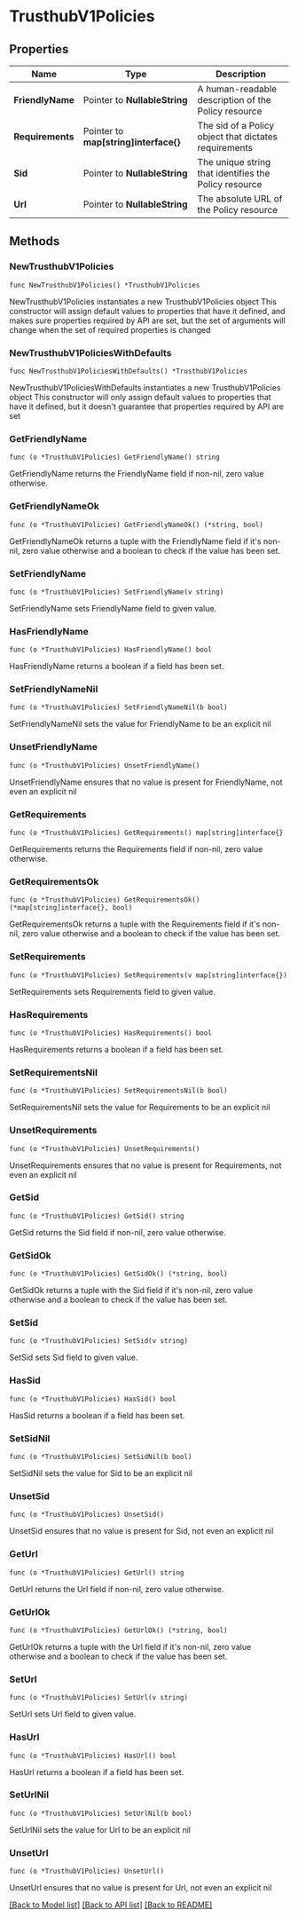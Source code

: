 # TrusthubV1Policies

## Properties

Name | Type | Description
------------ | ------------- | -------------
**FriendlyName** | Pointer to **NullableString** | A human-readable description of the Policy resource | [optional] 
**Requirements** | Pointer to **map[string]interface{}** | The sid of a Policy object that dictates requirements | [optional] 
**Sid** | Pointer to **NullableString** | The unique string that identifies the Policy resource | [optional] 
**Url** | Pointer to **NullableString** | The absolute URL of the Policy resource | [optional] 

## Methods

### NewTrusthubV1Policies

`func NewTrusthubV1Policies() *TrusthubV1Policies`

NewTrusthubV1Policies instantiates a new TrusthubV1Policies object
This constructor will assign default values to properties that have it defined,
and makes sure properties required by API are set, but the set of arguments
will change when the set of required properties is changed

### NewTrusthubV1PoliciesWithDefaults

`func NewTrusthubV1PoliciesWithDefaults() *TrusthubV1Policies`

NewTrusthubV1PoliciesWithDefaults instantiates a new TrusthubV1Policies object
This constructor will only assign default values to properties that have it defined,
but it doesn't guarantee that properties required by API are set

### GetFriendlyName

`func (o *TrusthubV1Policies) GetFriendlyName() string`

GetFriendlyName returns the FriendlyName field if non-nil, zero value otherwise.

### GetFriendlyNameOk

`func (o *TrusthubV1Policies) GetFriendlyNameOk() (*string, bool)`

GetFriendlyNameOk returns a tuple with the FriendlyName field if it's non-nil, zero value otherwise
and a boolean to check if the value has been set.

### SetFriendlyName

`func (o *TrusthubV1Policies) SetFriendlyName(v string)`

SetFriendlyName sets FriendlyName field to given value.

### HasFriendlyName

`func (o *TrusthubV1Policies) HasFriendlyName() bool`

HasFriendlyName returns a boolean if a field has been set.

### SetFriendlyNameNil

`func (o *TrusthubV1Policies) SetFriendlyNameNil(b bool)`

 SetFriendlyNameNil sets the value for FriendlyName to be an explicit nil

### UnsetFriendlyName
`func (o *TrusthubV1Policies) UnsetFriendlyName()`

UnsetFriendlyName ensures that no value is present for FriendlyName, not even an explicit nil
### GetRequirements

`func (o *TrusthubV1Policies) GetRequirements() map[string]interface{}`

GetRequirements returns the Requirements field if non-nil, zero value otherwise.

### GetRequirementsOk

`func (o *TrusthubV1Policies) GetRequirementsOk() (*map[string]interface{}, bool)`

GetRequirementsOk returns a tuple with the Requirements field if it's non-nil, zero value otherwise
and a boolean to check if the value has been set.

### SetRequirements

`func (o *TrusthubV1Policies) SetRequirements(v map[string]interface{})`

SetRequirements sets Requirements field to given value.

### HasRequirements

`func (o *TrusthubV1Policies) HasRequirements() bool`

HasRequirements returns a boolean if a field has been set.

### SetRequirementsNil

`func (o *TrusthubV1Policies) SetRequirementsNil(b bool)`

 SetRequirementsNil sets the value for Requirements to be an explicit nil

### UnsetRequirements
`func (o *TrusthubV1Policies) UnsetRequirements()`

UnsetRequirements ensures that no value is present for Requirements, not even an explicit nil
### GetSid

`func (o *TrusthubV1Policies) GetSid() string`

GetSid returns the Sid field if non-nil, zero value otherwise.

### GetSidOk

`func (o *TrusthubV1Policies) GetSidOk() (*string, bool)`

GetSidOk returns a tuple with the Sid field if it's non-nil, zero value otherwise
and a boolean to check if the value has been set.

### SetSid

`func (o *TrusthubV1Policies) SetSid(v string)`

SetSid sets Sid field to given value.

### HasSid

`func (o *TrusthubV1Policies) HasSid() bool`

HasSid returns a boolean if a field has been set.

### SetSidNil

`func (o *TrusthubV1Policies) SetSidNil(b bool)`

 SetSidNil sets the value for Sid to be an explicit nil

### UnsetSid
`func (o *TrusthubV1Policies) UnsetSid()`

UnsetSid ensures that no value is present for Sid, not even an explicit nil
### GetUrl

`func (o *TrusthubV1Policies) GetUrl() string`

GetUrl returns the Url field if non-nil, zero value otherwise.

### GetUrlOk

`func (o *TrusthubV1Policies) GetUrlOk() (*string, bool)`

GetUrlOk returns a tuple with the Url field if it's non-nil, zero value otherwise
and a boolean to check if the value has been set.

### SetUrl

`func (o *TrusthubV1Policies) SetUrl(v string)`

SetUrl sets Url field to given value.

### HasUrl

`func (o *TrusthubV1Policies) HasUrl() bool`

HasUrl returns a boolean if a field has been set.

### SetUrlNil

`func (o *TrusthubV1Policies) SetUrlNil(b bool)`

 SetUrlNil sets the value for Url to be an explicit nil

### UnsetUrl
`func (o *TrusthubV1Policies) UnsetUrl()`

UnsetUrl ensures that no value is present for Url, not even an explicit nil

[[Back to Model list]](../README.md#documentation-for-models) [[Back to API list]](../README.md#documentation-for-api-endpoints) [[Back to README]](../README.md)


